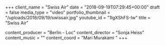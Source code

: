 +++
client_name = "Swiss Air"
date = "2018-09-19T07:29:45+00:00"
draft = false
media_type = "video"
portfolio_thumbnail = "/uploads/2018/09/19/swissair.jpg"
youtube_id = "1IgXShFS-Iw"
title = "Swiss Air"

content_producer = "Berlin - Loc"
content_director = "Sonja Heiss"
content_music = ""
content_coord = "Mari Murakami "
+++
